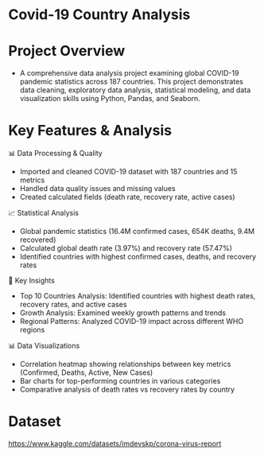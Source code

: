 # Covid-19 Country Analysis

# Project Overview
* A comprehensive data analysis project examining global COVID-19 pandemic statistics across 187 countries. This project demonstrates data cleaning, exploratory data analysis, statistical modeling, and data visualization skills using Python, Pandas, and Seaborn.
  
# Key Features & Analysis
📊 Data Processing & Quality
* Imported and cleaned COVID-19 dataset with 187 countries and 15 metrics
* Handled data quality issues and missing values
* Created calculated fields (death rate, recovery rate, active cases)
  
📈 Statistical Analysis
* Global pandemic statistics (16.4M confirmed cases, 654K deaths, 9.4M recovered)
* Calculated global death rate (3.97%) and recovery rate (57.47%)
* Identified countries with highest confirmed cases, deaths, and recovery rates
  
🎯 Key Insights
* Top 10 Countries Analysis: Identified countries with highest death rates, recovery rates, and active cases
* Growth Analysis: Examined weekly growth patterns and trends
* Regional Patterns: Analyzed COVID-19 impact across different WHO regions

📊 Data Visualizations
* Correlation heatmap showing relationships between key metrics (Confirmed, Deaths, Active, New Cases)
* Bar charts for top-performing countries in various categories
* Comparative analysis of death rates vs recovery rates by country

# Dataset 
https://www.kaggle.com/datasets/imdevskp/corona-virus-report
